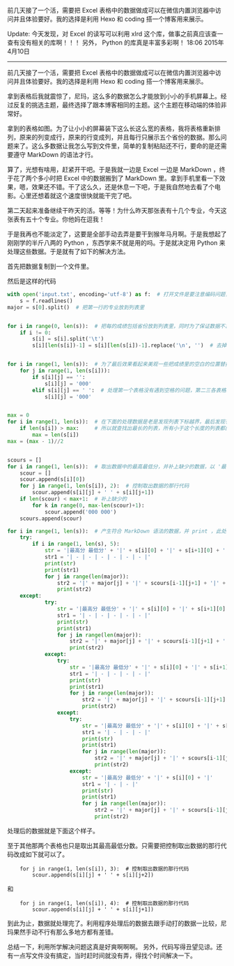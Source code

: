 前几天接了一个活，需要把 Excel 表格中的数据做成可以在微信内置浏览器中访问并且体验要好。我的选择是利用 Hexo 和 coding 搭一个博客用来展示。
<!--more-->
Update:
今天发现，对 Excel 的读写可以利用 xlrd 这个库，做事之前真应该查一查有没有相关的库啊！！！
另外， Python 的库真是丰富多彩啊！
18:06 2015年4月10日

********
前几天接了一个活，需要把 Excel 表格中的数据做成可以在微信内置浏览器中访问并且体验要好。我的选择是利用 Hexo 和 coding 搭一个博客用来展示。

拿到表格后我就震惊了，尼玛，这么多的数据怎么才能放到小小的手机屏幕上。经过反复的挑选主题，最终选择了跟本博客相同的主题。这个主题在移动端的体验非常好。


拿到的表格如图。为了让小小的屏幕装下这么长这么宽的表格，我将表格重新排列，原来的列变成行，原来的行变成列，并且每行只展示五个省份的数据。那么问题来了。这么多数据让我怎么写到文件里，简单的复制粘贴还不行，要命的是还需要遵守 MarkDown 的语法才行。

算了，光想有啥用，赶紧开干吧。于是我就一边是 Excel 一边是 MarkDown ，终于花了两个多小时把 Excel 中的数据搬到了 MarkDown 里。拿到手机里看一下效果，嗯，效果还不错。干了这么久，还是休息一下吧，于是我自然地去看了个电影。心里还想着就这个速度很快就能干完了吧。

第二天起来准备继续干昨天的活。等等！为什么昨天那张表有十几个专业，今天这张表有五十个专业。你他妈在逗我！

于是我再也不能淡定了，这要是全部手动去弄是要干到猴年马月啊。于是我想起了刚刚学的半斤八两的 Python ，东西学来不就是用的吗。于是就决定用 Python 来处理这些数据。于是就有了如下的解决方法。

首先把数据复制到一个文件里。
    

然后是这样的代码

``` python
with open('input.txt', encoding='utf-8') as f:  # 打开文件是要注意编码问题，编码问题是个大坑(-?-;)
    s = f.readlines()
major = s[0].split()  # 把第一行的专业放到列表里


for i in range(0, len(s)):  # 把每的成绩包括省份放到列表里，同时为了保证数据不发生错位用 '\t' 分割字符
    if i != 0:
        s[i] = s[i].split('\t')
        s[i][len(s[i])-1] = s[i][len(s[i])-1].replace('\n', '')  # 去掉最后的换行符


for i in range(1, len(s)):  # 为了最后效果看起来美观一些把成绩里的空白的位置替换为 '000'
    for j in range(1, len(s[i])):
        if s[i][j] == '':
            s[i][j] = '000'
        elif s[i][j] == ' ':  # 处理第一个表格没有遇到空格的问题，第二三各表格就有空格问题了，所以加了这么一行
            s[i][j] = '000'


max = 0
for i in range(1, len(s)):  # 在下面的处理数据是老是发现列表下标越界，最后发现有些行最后一列没有数据就会导致这些没有数据的数据丢失
    if len(s[i]) > max:     # 所以就查找出最长的列表，所有小于这个长度的列表都应该补上少的 '000 000'
        max = len(s[i])
max = (max - 1)//2


scours = []
for i in range(1, len(s)):  # 取出数据中的最高最低分，并补上缺少的数据，以 '最高分 最低分'的格式存储在列表中
    scour = []
    scour.append(s[i][0])
    for j in range(1, len(s[i]), 2):  # 控制取出数据的那行代码
        scour.append(s[i][j] + ' ' + s[i][j+1])
    if len(scour) < max+1:  # 补上缺少的
        for k in range(0, max-len(scour)+1):
            scour.append('000 000')
    scours.append(scour)

for i in range(1, len(s)):  # 产生符合 MarkDown 语法的数据，并 print ，此处利用捕获异常并处理的方法处理最后一组数据的长度不确定的情况
    try:
        if i in range(1, len(s), 5):
            str = '|最高分 最低分' + '|' + s[i][0] + '|' + s[i+1][0] + '|' + s[i+2][0] + '|' + s[i+3][0] + '|' + s[i+4][0] + '|'
            str1 = '| - | - | - | - | - | - |'
            print(str)
            print(str1)
            for j in range(len(major)):
                str2 = '|' + major[j] + '|' + scours[i-1][j+1] + '|' + scours[i][j+1] + '|' + scours[i+1][j+1] + '|' + scours[i+2][j+1] + '|' + scours[i+3][j+1] + '|'
                print(str2)
    except:
            try:
                str = '|最高分 最低分' + '|' + s[i][0] + '|' + s[i+1][0] + '|' + s[i+2][0] + '|' + s[i+3][0] + '|'
                str1 = '| - | - | - | - | - |'
                print(str)
                print(str1)
                for j in range(len(major)):
                    str2 = '|' + major[j] + '|' + scours[i-1][j+1] + '|' + scours[i][j+1] + '|' + scours[i+1][j+1] + '|' + scours[i+2][j+1] + '|'
                    print(str2)
            except:
                try:
                    str = '|最高分 最低分' + '|' + s[i][0] + '|' + s[i+1][0] + '|' + s[i+2][0] + '|'
                    str1 = '| - | - | - | - |'
                    print(str)
                    print(str1)
                    for j in range(len(major)):
                        str2 = '|' + major[j] + '|' + scours[i-1][j+1] + '|' + scours[i][j+1] + '|' + scours[i+1][j+1] + '|'
                        print(str2)
                except:
                    try:
                        str = '|最高分 最低分' + '|' + s[i][0] + '|' + s[i+1][0] + '|'
                        str1 = '| - | - | - |'
                        print(str)
                        print(str1)
                        for j in range(len(major)):
                            str2 = '|' + major[j] + '|' + scours[i-1][j+1] + '|' + scours[i][j+1] + '|'
                            print(str2)
                    except:
                        str = '|最高分 最低分' + '|' + s[i][0] + '|'
                        str1 = '| - | - |'
                        print(str)
                        print(str1)
                        for j in range(len(major)):
                            str2 = '|' + major[j] + '|' + scours[i-1][j+1] + '|'
                            print(str2)

```
处理后的数据就是下面这个样子。
                             

至于其他那两个表格也只是取出其最高最低分数。只需要把控制取出数据的那行代码改成如下就可以了。

```
    for j in range(1, len(s[i]), 3):  # 控制取出数据的那行代码
        scour.append(s[i][j] + ' ' + s[i][j+2])
```
和
```
    for j in range(1, len(s[i]), 4):  # 控制取出数据的那行代码
        scour.append(s[i][j] + ' ' + s[i][j+1])
```

到此为止，数据就处理完了。利用程序处理后的数据去跟手动打的数据一比较，尼玛果然手动不行有那么多地方都有差错。

总结一下，利用所学解决问题这真是好爽啊啊啊。
另外，代码写得丑望见谅。还有一点写文件没有搞定，当时赶时间就没有弄，得找个时间解决一下。


